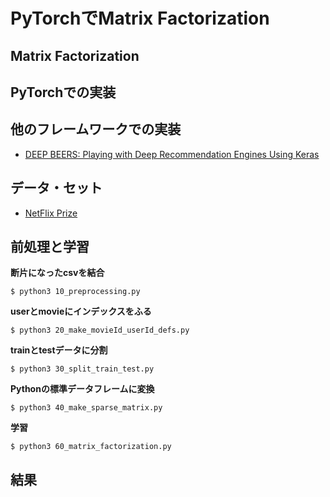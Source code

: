 # PyTorchでMatrix Factorization

## Matrix Factorization

## PyTorchでの実装

## 他のフレームワークでの実装
 - [DEEP BEERS: Playing with Deep Recommendation Engines Using Keras](https://medium.com/data-from-the-trenches/deep-beers-playing-with-deep-recommendation-engines-using-keras-part-1-1efc4779568f)

## データ・セット
 - [NetFlix Prize](http://academictorrents.com/details/9b13183dc4d60676b773c9e2cd6de5e5542cee9a)


## 前処理と学習
**断片になったcsvを結合**  
```console
$ python3 10_preprocessing.py
```
**userとmovieにインデックスをふる**
```console
$ python3 20_make_movieId_userId_defs.py
```
**trainとtestデータに分割**
```console
$ python3 30_split_train_test.py
```
**Pythonの標準データフレームに変換**  
```console
$ python3 40_make_sparse_matrix.py
```
**学習**
```console
$ python3 60_matrix_factorization.py
```

## 結果
